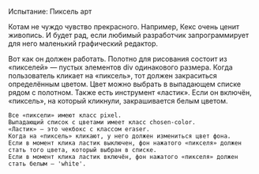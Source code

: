 Испытание: Пиксель арт

Котам не чуждо чувство прекрасного. Например, Кекс очень ценит живопись. И будет рад, если любимый разработчик запрограммирует для него маленький графический редактор.

Вот как он должен работать. Полотно для рисования состоит из «пикселей» — пустых элементов div одинакового размера. Когда пользователь кликает на «пиксель», тот должен закраситься определённым цветом. Цвет можно выбрать в выпадающем списке рядом с полотном. Также есть инструмент «ластик». Если он включён, «пиксель», на который кликнули, закрашивается белым цветом.

    Все «пиксели» имеют класс pixel.
    Выпадающий список с цветами имеет класс chosen-color.
    «Ластик» — это чекбокс с классом eraser.
    Когда на «пиксель» кликают, у него должен измениться цвет фона.
    Если в момент клика ластик выключен, фон нажатого «пикселя» должен стать того цвета, который выбран в списке.
    Если в момент клика ластик включён, фон нажатого «пикселя» должен стать белым — 'white'.